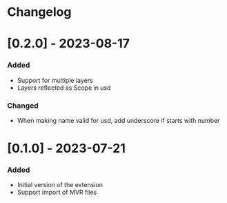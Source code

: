 # Changelog

# [0.2.0] - 2023-08-17

### Added
- Support for multiple layers
- Layers reflected as Scope in usd

### Changed
- When making name valid for usd, add underscore if starts with number

# [0.1.0] - 2023-07-21

### Added
- Initial version of the extension
- Support import of MVR files
